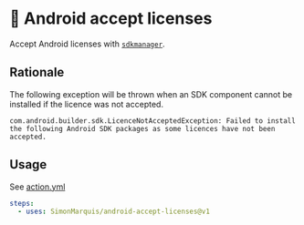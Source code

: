 # 🤖 Android accept licenses

Accept Android licenses with [`sdkmanager`](https://developer.android.com/tools/sdkmanager#accept-licenses).

## Rationale

The following exception will be thrown when an SDK component cannot be installed if the licence was not accepted.

```
com.android.builder.sdk.LicenceNotAcceptedException: Failed to install the following Android SDK packages as some licences have not been accepted.
```

## Usage

See [action.yml](https://github.com/SimonMarquis/android-accept-licenses/blob/main/action.yml)

```yml
steps:
  - uses: SimonMarquis/android-accept-licenses@v1
```
